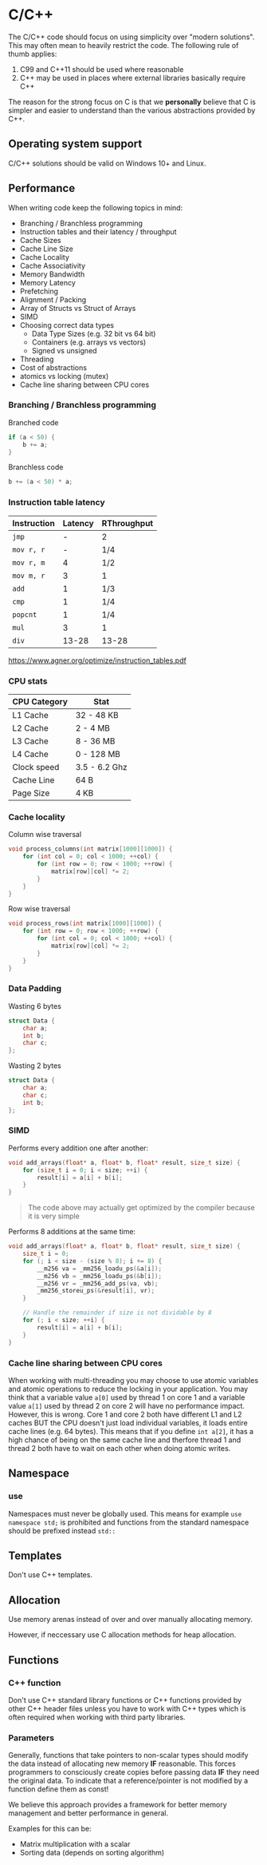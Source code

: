 # C/C++

The C/C++ code should focus on using simplicity over "modern solutions". This may often mean to heavily restrict the code. The following rule of thumb applies:

1. C99 and C++11 should be used where reasonable
2. C++ may be used in places where external libraries basically require C++

The reason for the strong focus on C is that we **personally** believe that C is simpler and easier to understand than the various abstractions provided by C++.

## Operating system support

C/C++ solutions should be valid on Windows 10+ and Linux.

## Performance

When writing code keep the following topics in mind:

* Branching / Branchless programming
* Instruction tables and their latency / throughput
* Cache Sizes
* Cache Line Size
* Cache Locality
* Cache Associativity
* Memory Bandwidth
* Memory Latency
* Prefetching
* Alignment / Packing
* Array of Structs vs Struct of Arrays
* SIMD
* Choosing correct data types
  * Data Type Sizes (e.g. 32 bit vs 64 bit)
  * Containers (e.g. arrays vs vectors)
  * Signed vs unsigned
* Threading
* Cost of abstractions
* atomics vs locking (mutex)
* Cache line sharing between CPU cores

### Branching / Branchless programming

Branched code

```c++
if (a < 50) {
    b += a;
}
```

Branchless code

```c++
b += (a < 50) * a;
```

### Instruction table latency

| Instruction | Latency | RThroughput |
|-------------|---------|:------------|
| `jmp`       | -       | 2           |
| `mov r, r`  | -       | 1/4         |
| `mov r, m`  | 4       | 1/2         |
| `mov m, r`  | 3       | 1           |
| `add`       | 1       | 1/3         |
| `cmp`       | 1       | 1/4         |
| `popcnt`    | 1       | 1/4         |
| `mul`       | 3       | 1           |
| `div`       | 13-28   | 13-28       |

https://www.agner.org/optimize/instruction_tables.pdf

### CPU stats

| CPU Category | Stat |
|--------------|---------|
| L1 Cache | 32 - 48 KB |
| L2 Cache | 2 - 4 MB |
| L3 Cache | 8 - 36 MB |
| L4 Cache | 0 - 128 MB |
| Clock speed | 3.5 - 6.2 Ghz  |
| Cache Line | 64 B |
| Page Size | 4 KB |

### Cache locality

Column wise traversal

```c++
void process_columns(int matrix[1000][1000]) {
    for (int col = 0; col < 1000; ++col) {
        for (int row = 0; row < 1000; ++row) {
            matrix[row][col] *= 2;
        }
    }
}
```

Row wise traversal

```c++
void process_rows(int matrix[1000][1000]) {
    for (int row = 0; row < 1000; ++row) {
        for (int col = 0; col < 1000; ++col) {
            matrix[row][col] *= 2;
        }
    }
}
```

### Data Padding

Wasting 6 bytes

```c++
struct Data {
    char a;
    int b;
    char c;
};
```

Wasting 2 bytes

```c++
struct Data {
    char a;
    char c;
    int b;
};
```

### SIMD

Performs every addition one after another:

```c++
void add_arrays(float* a, float* b, float* result, size_t size) {
    for (size_t i = 0; i < size; ++i) {
        result[i] = a[i] + b[i];
    }
}
```

> The code above may actually get optimized by the compiler because it is very simple

Performs 8 additions at the same time:

```c++
void add_arrays(float* a, float* b, float* result, size_t size) {
    size_t i = 0;
    for (; i < size - (size % 8); i += 8) {
        __m256 va = _mm256_loadu_ps(&a[i]);
        __m256 vb = _mm256_loadu_ps(&b[i]);
        __m256 vr = _mm256_add_ps(va, vb);
        _mm256_storeu_ps(&result[i], vr);
    }

    // Handle the remainder if size is not dividable by 8
    for (; i < size; ++i) {
        result[i] = a[i] + b[i];
    }
}
```

### Cache line sharing between CPU cores

When working with multi-threading you may choose to use atomic variables and atomic operations to reduce the locking in your application. You may think that a variable value `a[0]` used by thread 1 on core 1 and a variable value `a[1]` used by thread 2 on core 2 will have no performance impact. However, this is wrong. Core 1 and core 2 both have different L1 and L2 caches BUT the CPU doesn't just load individual variables, it loads entire cache lines (e.g. 64 bytes). This means that if you define `int a[2]`, it has a high chance of being on the same cache line and therfore thread 1 and thread 2 both have to wait on each other when doing atomic writes.

## Namespace

### use

Namespaces must never be globally used. This means for example `use namespace std;` is prohibited and functions from the standard namespace should be prefixed instead `std::`

## Templates

Don't use C++ templates.

## Allocation

Use memory arenas instead of over and over manually allocating memory.

However, if neccessary use C allocation methods for heap allocation.

## Functions

### C++ function

Don't use C++ standard library functions or C++ functions provided by other C++ header files unless you have to work with C++ types which is often required when working with third party libraries.

### Parameters

Generally, functions that take pointers to non-scalar types should modify the data instead of allocating new memory **IF** reasonable. This forces programmers to consciously create copies before passing data **IF** they need the original data. To indicate that a reference/pointer is not modified by a function define them as const!

We believe this approach provides a framework for better memory management and better performance in general.

Examples for this can be:

* Matrix multiplication with a scalar
* Sorting data (depends on sorting algorithm)
